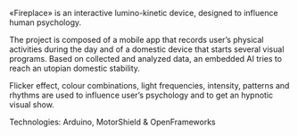 «Fireplace» is an interactive lumino-kinetic device, designed to influence human psychology.

The project is composed of a mobile app that records user’s physical activities during the day and of a domestic device that starts several visual programs. Based on collected and analyzed data, an embedded AI tries to reach an utopian domestic stability.

Flicker effect, colour combinations, light frequencies, intensity, patterns and rhythms are used to influence user’s psychology and to get an hypnotic visual show.

Technologies: Arduino, MotorShield & OpenFrameworks